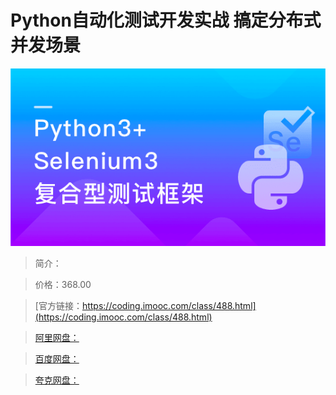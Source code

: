 # Python自动化测试开发实战 搞定分布式并发场景

![img](../../assets/600e3d500940234f05400304.png)

> 简介：

> 价格：368.00

> [官方链接：https://coding.imooc.com/class/488.html](https://coding.imooc.com/class/488.html)

> [阿里网盘：]()

> [百度网盘：]()

> [夸克网盘：]()
